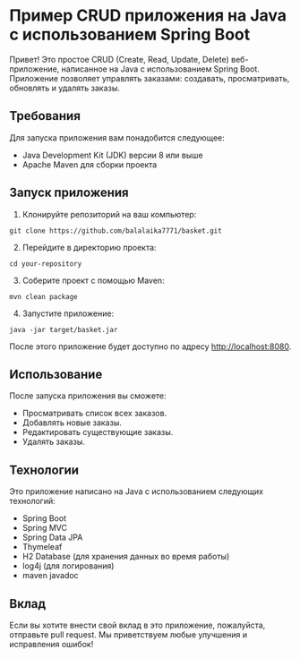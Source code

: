 
# Пример CRUD приложения на Java с использованием Spring Boot

Привет! Это простое CRUD (Create, Read, Update, Delete) веб-приложение, написанное на Java с использованием Spring Boot. Приложение позволяет управлять заказами: создавать, просматривать, обновлять и удалять заказы.

## Требования

Для запуска приложения вам понадобится следующее:

- Java Development Kit (JDK) версии 8 или выше
- Apache Maven для сборки проекта

## Запуск приложения

1. Клонируйте репозиторий на ваш компьютер:

```
git clone https://github.com/balalaika7771/basket.git
```

2. Перейдите в директорию проекта:

```
cd your-repository
```

3. Соберите проект с помощью Maven:

```
mvn clean package
```

4. Запустите приложение:

```
java -jar target/basket.jar
```

После этого приложение будет доступно по адресу [http://localhost:8080](http://localhost:8080).

## Использование

После запуска приложения вы сможете:

- Просматривать список всех заказов.
- Добавлять новые заказы.
- Редактировать существующие заказы.
- Удалять заказы.

## Технологии

Это приложение написано на Java с использованием следующих технологий:

- Spring Boot
- Spring MVC
- Spring Data JPA
- Thymeleaf
- H2 Database (для хранения данных во время работы)
- log4j (для логирования)
- maven javadoc

## Вклад

Если вы хотите внести свой вклад в это приложение, пожалуйста, отправьте pull request. Мы приветствуем любые улучшения и исправления ошибок!
